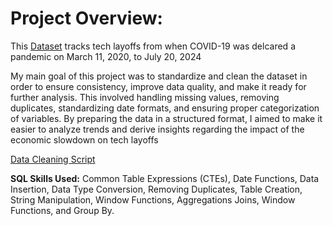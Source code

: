 # Project Overview:

This [Dataset](https://www.kaggle.com/datasets/swaptr/layoffs-2022) tracks tech layoffs from when COVID-19 was delcared a pandemic on March 11, 2020, to July 20, 2024

My main goal of this project was to standardize and clean the dataset in order to ensure consistency, improve data quality, and make it ready for further analysis. This involved handling missing values, removing duplicates, standardizing date formats, and ensuring proper categorization of variables. 
By preparing the data in a structured format, I aimed to make it easier to analyze trends and derive insights regarding the impact of the economic slowdown on tech layoffs

[Data Cleaning Script](https://github.com/ivanmu-1/SQL-Portfolio/blob/main/Data%20Cleaning%20Layoffs/layoffs_data_cleaningproject.sql)

__SQL Skills Used:__ Common Table Expressions (CTEs), Date Functions, Data Insertion, Data Type Conversion, Removing Duplicates, Table Creation, String Manipulation, Window Functions, Aggregations Joins, Window Functions, and Group By.
